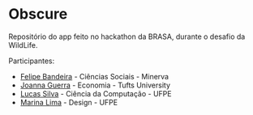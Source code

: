 # Obscure
Repositório do app feito no hackathon da BRASA, durante o desafio da WildLife.

Participantes:
- [Felipe Bandeira](https://github.com/FelipeBandeira/) - Ciências Sociais - Minerva
- [Joanna Guerra](https://github.com/ninaalima) - Economia - Tufts University
- [Lucas Silva](https://github.com/godsavemenow/) - Ciência da Computação - UFPE
- [Marina Lima](https://github.com/ninaalima) - Design - UFPE
